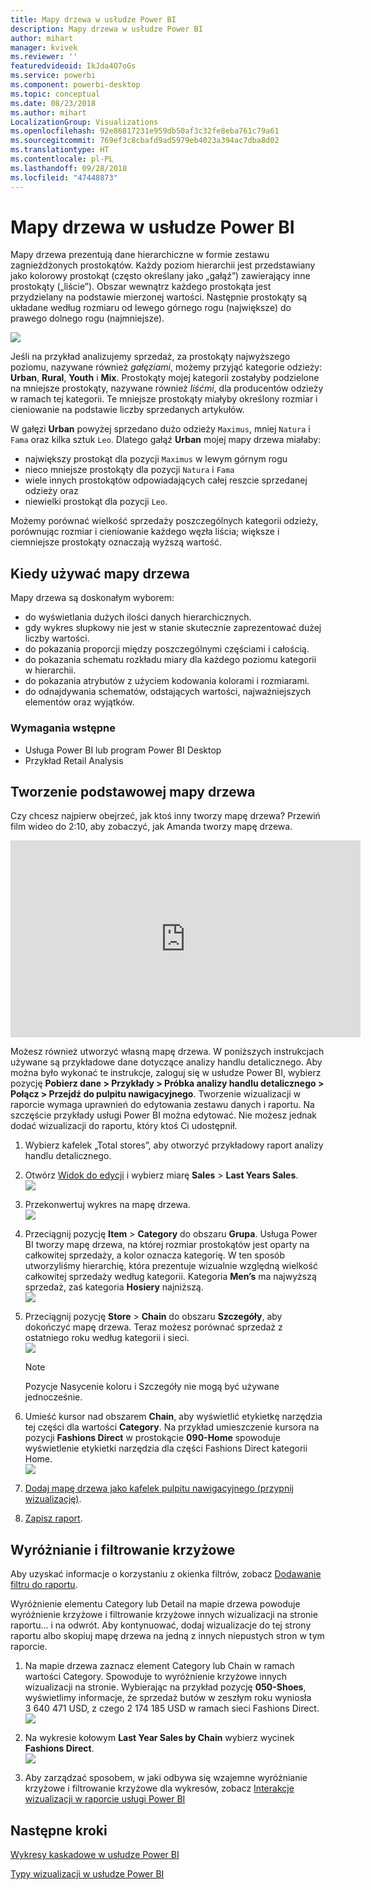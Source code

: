 ```yaml
---
title: Mapy drzewa w usłudze Power BI
description: Mapy drzewa w usłudze Power BI
author: mihart
manager: kvivek
ms.reviewer: ''
featuredvideoid: IkJda4O7oGs
ms.service: powerbi
ms.component: powerbi-desktop
ms.topic: conceptual
ms.date: 08/23/2018
ms.author: mihart
LocalizationGroup: Visualizations
ms.openlocfilehash: 92e86817231e959db50af3c32fe8eba761c79a61
ms.sourcegitcommit: 769ef3c8cbafd9ad5979eb4023a394ac7dba8d02
ms.translationtype: HT
ms.contentlocale: pl-PL
ms.lasthandoff: 09/28/2018
ms.locfileid: "47448873"
---
```

# <a name="treemaps-in-power-bi"></a>Mapy drzewa w usłudze Power BI
Mapy drzewa prezentują dane hierarchiczne w formie zestawu zagnieżdżonych prostokątów.  Każdy poziom hierarchii jest przedstawiany jako kolorowy prostokąt (często określany jako „gałąź”) zawierający inne prostokąty („liście”).  Obszar wewnątrz każdego prostokąta jest przydzielany na podstawie mierzonej wartości. Następnie prostokąty są układane według rozmiaru od lewego górnego rogu (największe) do prawego dolnego rogu (najmniejsze).

![](media/power-bi-visualization-treemaps/pbi-nancy_viz_treemap.png)

Jeśli na przykład analizujemy sprzedaż, za prostokąty najwyższego poziomu, nazywane również *gałęziami*, możemy przyjąć kategorie odzieży: **Urban**, **Rural**, **Youth** i **Mix**.  Prostokąty mojej kategorii zostałyby podzielone na mniejsze prostokąty, nazywane również *liśćmi*, dla producentów odzieży w ramach tej kategorii. Te mniejsze prostokąty miałyby określony rozmiar i cieniowanie na podstawie liczby sprzedanych artykułów.  

W gałęzi **Urban** powyżej sprzedano dużo odzieży `Maximus`, mniej `Natura` i `Fama` oraz kilka sztuk `Leo`.  Dlatego gałąź **Urban** mojej mapy drzewa miałaby:
* największy prostokąt dla pozycji `Maximus` w lewym górnym rogu
* nieco mniejsze prostokąty dla pozycji `Natura` i `Fama`
* wiele innych prostokątów odpowiadających całej reszcie sprzedanej odzieży oraz 
* niewielki prostokąt dla pozycji `Leo`.  

Możemy porównać wielkość sprzedaży poszczególnych kategorii odzieży, porównując rozmiar i cieniowanie każdego węzła liścia; większe i ciemniejsze prostokąty oznaczają wyższą wartość.

## <a name="when-to-use-a-treemap"></a>Kiedy używać mapy drzewa
Mapy drzewa są doskonałym wyborem:

* do wyświetlania dużych ilości danych hierarchicznych.
* gdy wykres słupkowy nie jest w stanie skutecznie zaprezentować dużej liczby wartości.
* do pokazania proporcji między poszczególnymi częściami i całością.
* do pokazania schematu rozkładu miary dla każdego poziomu kategorii w hierarchii.
* do pokazania atrybutów z użyciem kodowania kolorami i rozmiarami.
* do odnajdywania schematów, odstających wartości, najważniejszych elementów oraz wyjątków.

### <a name="prerequisites"></a>Wymagania wstępne
 - Usługa Power BI lub program Power BI Desktop
 - Przykład Retail Analysis

## <a name="create-a-basic-treemap"></a>Tworzenie podstawowej mapy drzewa
Czy chcesz najpierw obejrzeć, jak ktoś inny tworzy mapę drzewa?  Przewiń film wideo do 2:10, aby zobaczyć, jak Amanda tworzy mapę drzewa.

<iframe width="560" height="315" src="https://www.youtube.com/embed/IkJda4O7oGs" frameborder="0" allowfullscreen></iframe>

Możesz również utworzyć własną mapę drzewa. W poniższych instrukcjach używane są przykładowe dane dotyczące analizy handlu detalicznego. Aby można było wykonać te instrukcje, zaloguj się w usłudze Power BI, wybierz pozycję **Pobierz dane \> Przykłady \> Próbka analizy handlu detalicznego \> Połącz \> Przejdź do pulpitu nawigacyjnego**. Tworzenie wizualizacji w raporcie wymaga uprawnień do edytowania zestawu danych i raportu. Na szczęście przykłady usługi Power BI można edytować. Nie możesz jednak dodać wizualizacji do raportu, który ktoś Ci udostępnił.  

1. Wybierz kafelek „Total stores”, aby otworzyć przykładowy raport analizy handlu detalicznego.    
2. Otwórz [Widok do edycji](../service-interact-with-a-report-in-editing-view.md) i wybierz miarę **Sales** > **Last Years Sales**.   
   ![](media/power-bi-visualization-treemaps/treemapfirstvalue_new.png)   
3. Przekonwertuj wykres na mapę drzewa.  
   ![](media/power-bi-visualization-treemaps/treemapconvertto_new.png)   
4. Przeciągnij pozycję **Item** > **Category** do obszaru **Grupa**. Usługa Power BI tworzy mapę drzewa, na której rozmiar prostokątów jest oparty na całkowitej sprzedaży, a kolor oznacza kategorię.  W ten sposób utworzyliśmy hierarchię, która prezentuje wizualnie względną wielkość całkowitej sprzedaży według kategorii.  Kategoria **Men’s** ma najwyższą sprzedaż, zaś kategoria **Hosiery** najniższą.   
   ![](media/power-bi-visualization-treemaps/power-bi-complete.png)   
5. Przeciągnij pozycję **Store** > **Chain** do obszaru **Szczegóły**, aby dokończyć mapę drzewa. Teraz możesz porównać sprzedaż z ostatniego roku według kategorii i sieci.   
   ![](media/power-bi-visualization-treemaps/power-bi-details.png)
   
   > [!NOTE]
   > Pozycje Nasycenie koloru i Szczegóły nie mogą być używane jednocześnie.
   > 
   > 
5. Umieść kursor nad obszarem **Chain**, aby wyświetlić etykietkę narzędzia tej części dla wartości **Category**.  Na przykład umieszczenie kursora na pozycji **Fashions Direct** w prostokącie **090-Home** spowoduje wyświetlenie etykietki narzędzia dla części Fashions Direct kategorii Home.  
   ![](media/power-bi-visualization-treemaps/treemaphoverdetail_new.png)
6. [Dodaj mapę drzewa jako kafelek pulpitu nawigacyjnego (przypnij wizualizację)](../service-dashboard-tiles.md). 
7. [Zapisz raport](../service-report-save.md).

## <a name="highlighting-and-cross-filtering"></a>Wyróżnianie i filtrowanie krzyżowe
Aby uzyskać informacje o korzystaniu z okienka filtrów, zobacz [Dodawanie filtru do raportu](../power-bi-report-add-filter.md).

Wyróżnienie elementu Category lub Detail na mapie drzewa powoduje wyróżnienie krzyżowe i filtrowanie krzyżowe innych wizualizacji na stronie raportu... i na odwrót. Aby kontynuować, dodaj wizualizacje do tej strony raportu albo skopiuj mapę drzewa na jedną z innych niepustych stron w tym raporcie.

1. Na mapie drzewa zaznacz element Category lub Chain w ramach wartości Category.  Spowoduje to wyróżnienie krzyżowe innych wizualizacji na stronie. Wybierając na przykład pozycję **050-Shoes**, wyświetlimy informacje, że sprzedaż butów w zeszłym roku wyniosła 3 640 471 USD, z czego 2 174 185 USD w ramach sieci Fashions Direct.  
   ![](media/power-bi-visualization-treemaps/treemaphiliting.png)

2. Na wykresie kołowym **Last Year Sales by Chain** wybierz wycinek **Fashions Direct**.  
   ![](media/power-bi-visualization-treemaps/treemapnoowl.gif)    

3. Aby zarządzać sposobem, w jaki odbywa się wzajemne wyróżnianie krzyżowe i filtrowanie krzyżowe dla wykresów, zobacz [Interakcje wizualizacji w raporcie usługi Power BI](../service-reports-visual-interactions.md)

## <a name="next-steps"></a>Następne kroki

[Wykresy kaskadowe w usłudze Power BI](power-bi-visualization-waterfall-charts.md)

[Typy wizualizacji w usłudze Power BI](power-bi-visualization-types-for-reports-and-q-and-a.md)